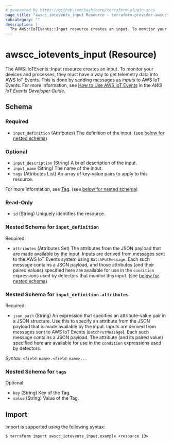 ```yaml
---
# generated by https://github.com/hashicorp/terraform-plugin-docs
page_title: "awscc_iotevents_input Resource - terraform-provider-awscc"
subcategory: ""
description: |-
  The AWS::IoTEvents::Input resource creates an input. To monitor your devices and processes, they must have a way to get telemetry data into AWS IoT Events. This is done by sending messages as inputs to AWS IoT Events. For more information, see How to Use AWS IoT Events https://docs.aws.amazon.com/iotevents/latest/developerguide/how-to-use-iotevents.html in the AWS IoT Events Developer Guide.
---
```


# awscc_iotevents_input (Resource)

The AWS::IoTEvents::Input resource creates an input. To monitor your devices and processes, they must have a way to get telemetry data into AWS IoT Events. This is done by sending messages as *inputs* to AWS IoT Events. For more information, see [How to Use AWS IoT Events](https://docs.aws.amazon.com/iotevents/latest/developerguide/how-to-use-iotevents.html) in the *AWS IoT Events Developer Guide*.



<!-- schema generated by tfplugindocs -->
## Schema

### Required

- `input_definition` (Attributes) The definition of the input. (see [below for nested schema](#nestedatt--input_definition))

### Optional

- `input_description` (String) A brief description of the input.
- `input_name` (String) The name of the input.
- `tags` (Attributes List) An array of key-value pairs to apply to this resource.

For more information, see [Tag](https://docs.aws.amazon.com/AWSCloudFormation/latest/UserGuide/aws-properties-resource-tags.html). (see [below for nested schema](#nestedatt--tags))

### Read-Only

- `id` (String) Uniquely identifies the resource.

<a id="nestedatt--input_definition"></a>
### Nested Schema for `input_definition`

Required:

- `attributes` (Attributes Set) The attributes from the JSON payload that are made available by the input. Inputs are derived from messages sent to the AWS IoT Events system using `BatchPutMessage`. Each such message contains a JSON payload, and those attributes (and their paired values) specified here are available for use in the `condition` expressions used by detectors that monitor this input. (see [below for nested schema](#nestedatt--input_definition--attributes))

<a id="nestedatt--input_definition--attributes"></a>
### Nested Schema for `input_definition.attributes`

Required:

- `json_path` (String) An expression that specifies an attribute-value pair in a JSON structure. Use this to specify an attribute from the JSON payload that is made available by the input. Inputs are derived from messages sent to AWS IoT Events (`BatchPutMessage`). Each such message contains a JSON payload. The attribute (and its paired value) specified here are available for use in the `condition` expressions used by detectors.

_Syntax_: `<field-name>.<field-name>...`



<a id="nestedatt--tags"></a>
### Nested Schema for `tags`

Optional:

- `key` (String) Key of the Tag.
- `value` (String) Value of the Tag.

## Import

Import is supported using the following syntax:

```shell
$ terraform import awscc_iotevents_input.example <resource ID>
```
